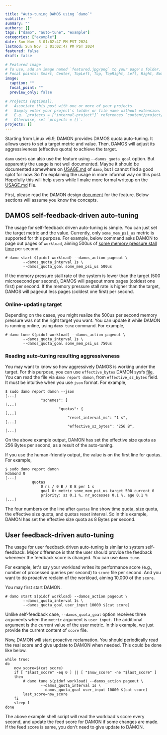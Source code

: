 ```yaml
---

title: "Auto-tuning DAMOS using `damo`"
subtitle: ""
summary: ""
authors: []
tags: ["damo", "auto-tune", "example"]
categories: ["example"]
date: Sun Nov  3 01:02:47 PM PST 2024
lastmod: Sun Nov  3 01:02:47 PM PST 2024
featured: false
draft: false

# Featured image
# To use, add an image named `featured.jpg/png` to your page's folder.
# Focal points: Smart, Center, TopLeft, Top, TopRight, Left, Right, BottomLeft, Bottom, BottomRight.
image:
  caption: ""
  focal_point: ""
  preview_only: false

# Projects (optional).
#   Associate this post with one or more of your projects.
#   Simply enter your project's folder or file name without extension.
#   E.g. `projects = ["internal-project"]` references `content/project/deep-learning/index.md`.
#   Otherwise, set `projects = []`.
projects: []
---
```


Starting from Linux v6.9, DAMON provides DAMOS quota auto-tuning.  It allows
users to set a target metric and value.  Then, DAMOS will adjust its
aggressiveness (effective quota) to achieve the target.

`damo` users can also use the feature using `--damos_quota_goal` option.  But
apparently the usage is not well documented.  Maybe it should be documented
somewhere on [USAGE.md](https://github.com/damonitor/damo/blob/next/USAGE.md)
of `damo`, but I cannot find a good splot for now.  So I'm explaining the usage
in more informal way on this post.  Hopefully this will help users while I make
more formal writeup on the
[USAGE.md](https://github.com/damonitor/damo/blob/next/USAGE.md) file.

First, please read the DAMON design
[document](https://www.kernel.org/doc/html/latest/mm/damon/design.html#aim-oriented-feedback-driven-auto-tuning)
for the feature.  Below sections will assume you know the concepts.

DAMOS self-feedback-driven auto-tuning
--------------------------------------

The usage for self-feedback driven auto-tuning is simple.  You can just set the
target metric and the value.  Currently, only `some_mem_psi_us` metric is
supported for this purpose.  For example, below command asks DAMON to page out
pages of `workload`, aiming 500us of [some memory pressure stall
time](https://docs.kernel.org/accounting/psi.html) per second.

    # damo start $(pidof workload) --damos_action pageout \
            --damos_quota_interval 1s \
            --damos_quota_goal some_mem_psi_us 500us

If the memory pressure stall rate of the system is lower than the target (500
microsecond per second), DAMOS will pageout more pages (coldest one first) per
second.  If the memory pressure stall rate is higher than the target, DAMOS
will pageout less pages (coldest one first) per second.

### Online-updating target

Depending on the cases, you might realize the 500us per second memory pressure
was not the right target you want.  You can update it while DAMON is running
online, using `damo tune` command.  For example,

    # damo tune $(pidof workload) --damos_action pageout \
            --damos_quota_interval 1s \
            --damos_quota_goal some_mem_psi_us 750us

### Reading auto-tuning resulting aggressiveness

You may want to know so how aggressively DAMOS is working under the target.
For this purpose, you can use `effective_bytes` DAMON sysfs
[file](https://www.kernel.org/doc/html/latest/admin-guide/mm/damon/usage.html#schemes-n-quotas).
You can read the file via `damo report damon`, from `effective_sz_bytes` field.
It must be intuitive when you use `json` format.  For example,

    $ sudo damo report damon --json
    [...]
                    "schemes": [
    [...]
                            "quotas": {
    [...]
                                "reset_interval_ms": "1 s",
    [...]
                                "effective_sz_bytes": "256 B",
    [...]

On the above example output, DAMON has set the effective size quota as 256
Bytes per second, as a result of the auto-tuning.

If you use the human-friendly output, the value is on the first line for
quotas.  For example,

    $ sudo damo report damon
    kdamond 0
    [...]
                quotas
                    0 ns / 0 B / 8 B per 1 s
                    goal 0: metric some_mem_psi_us target 500 current 0
                    priority: sz 0.1 %, nr_accesses 0.1 %, age 0.1 %
    [...]

The four numbers on the line after `quotas` line show time quota, size quota,
the effective size quota, and quotas reset interval.  So in this example, DAMON
has set the effective size quota as 8 Bytes per second.

User feedback-driven auto-tuning
--------------------------------

The usage for user feedback driven auto-tuning is similar to system
self-feedback.  Major difference is that the user should provide the feedback
whenever the feedback score is changed.  You can use `damo tune`.

For example, let's say your workload writes its performance score (e.g., number
of processed queries per second) to `score` file per second.  And you want to
do proactive reclaim of the workload, aiming 10,000 of the `score`.

You may first start DAMON.

    # damo start $(pidof workload) --damos_action pageout \
            --damos_quota_interval 1s \
            --damos_quota_goal user_input 10000 $(cat score)

Unlike self-feedback case, `--damos_quota_goal` option receives three arguments
when the `metric` argument is `user_input`.  The additional argument is the
current value of the user metric.  In this example, we just provide the current
content of `score` file.

Now, DAMON will start proactive reclamation.  You should periodically read the
real score and give update to DAMON when needed.  This could be done like
below.

    while true:
    do
    	now_score=$(cat score)
    	if [ "$last_score" -eq 0 ] || [ "$now_score" -ne "$last_score" ]
    	then
    		# damo tune $(pidof workload) --damos_action pageout \
    				--damos_quota_interval 1s \
    				--damos_quota_goal user_input 10000 $(cat score)
    		last_score=now_score
    	fi
    	sleep 1
    done

The above example shell script will read the workload's score every second, and
update the feed score for DAMON if some changes are made.  If the feed score is
same, you don't need to give update to DAMON.
